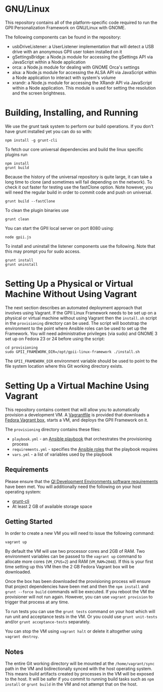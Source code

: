 # GNU/Linux

This repository contains all of the platform-specific code required to run the GPII Personalization Framework on GNU/Linux with GNOME.

The following components can be found in the repository:

* usbDriveListener: a UserListener implementation that will detect a USB drive 
  with an anonymous GPII user token installed on it
* gSettingsBridge: a Node.js module for accessing the gSettings API via 
  JavaScript within a Node application
* orca: a Node.js module for dealing with GNOME Orca's settings
* alsa: a Node.js module for accessing the ALSA API via JavaScript within a 
  Node application to interact with system's volume
* xrandr: a Node.js module for accessing the XRandr API via JavaScript within 
  a Node application. This module is used for setting the resolution and the 
  screen brightness.

# Building, Installing, and Running

We use the grunt task system to perform our build operations.  If you don't 
have grunt installed yet you can do so with:

    npm install -g grunt-cli

To fetch our core universal dependencies and build the linux specific plugins
run

    npm install
    grunt build
    
Because the history of the universal repository is quite large, it can take a
long time to clone (and sometimes will fail depending on the network). To 
check it out faster for testing use the fastClone option. Note however, you 
will need the regular build in order to commit code and push on universal.

    grunt build --fastClone    

To clean the plugin binaries use

    grunt clean

You can start the GPII local server on port 8080 using:

    node gpii.js

To install and uninstall the listener components use the following. Note that
this may prompt you for sudo access.

    grunt install
    grunt uninstall

# Setting Up a Physical or Virtual Machine Without Using Vagrant

The next section describes an automated deployment approach that involves using Vagrant. If the GPII Linux Framework needs to be set up on a physical or virtual machine without using Vagrant then the ``install.sh`` script in the ``provisioning`` directory can be used. The script will bootstrap the environment to the point where Ansible roles can be used to set up the Framework. You will need administrative privileges (via sudo) and GNOME 3 set up on Fedora 23 or 24 before using the script:
```
cd provisioning
sudo GPII_FRAMEWORK_DIR=/opt/gpii-linux-framework ./install.sh
```
The ``GPII_FRAMEWORK_DIR`` environment variable should be used to point to the file system location where this Git working directory exists.

# Setting Up a Virtual Machine Using Vagrant

This repository contains content that will allow you to automatically provision a development VM. A [Vagrantfile](http://docs.vagrantup.com/v2/vagrantfile/) is provided that downloads a [Fedora Vagrant box](https://github.com/idi-ops/packer-fedora), starts a VM, and deploys the GPII Framework on it.

The ``provisioning`` directory contains these files:

* ``playbook.yml`` - an [Ansible playbook](http://docs.ansible.com/ansible/playbooks.html) that orchestrates the provisioning process
* ``requirements.yml`` - specifies the [Ansible roles](http://docs.ansible.com/ansible/playbooks_roles.html) that the playbook requires
* ``vars.yml`` - a list of variables used by the playbook

## Requirements

Please ensure that the [QI Development Environments software requirements](https://github.com/GPII/qi-development-environments/blob/master/README.md#requirements) have been met. You will additionally need the following on your host operating system:

* [grunt-cli](https://github.com/gruntjs/grunt-cli)
* At least 2 GB of available storage space

## Getting Started

In order to create a new VM you will need to issue the following command:

    vagrant up

By default the VM will use two processor cores and 2GB of RAM. Two environment variables can be passed to the ``vagrant up`` command to allocate more cores (``VM_CPUS=2``) and RAM (``VM_RAM=2048``). If this is your first time setting up this VM then the 2 GB Fedora Vagrant box will be downloaded.

Once the box has been downloaded the provisioning process will ensure that project dependencies have been met and then the ``npm install`` and ``grunt --force build`` commands will be executed. If you reboot the VM the provisioner will not run again. However, you can use ``vagrant provision`` to trigger that process at any time.

To run tests you can use the ``grunt tests`` command on your host which will run unit and acceptance tests in the VM. Or you could use ``grunt unit-tests`` and/or ``grunt acceptance-tests`` separately.

You can stop the VM using ``vagrant halt`` or delete it altogether using ``vagrant destroy``.

## Notes

The entire Git working directory will be mounted at the ``/home/vagrant/sync`` path in the VM and bidirectionally synced with the host operating system. This means build artifacts created by processes in the VM will be exposed to the host. It will be safer if you commit to running build tasks such as ``npm install`` or ``grunt build`` in the VM and not attempt that on the host. 
